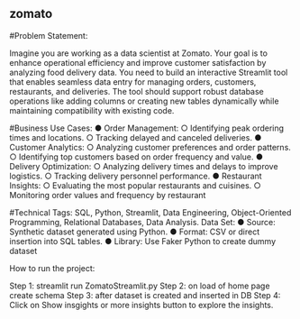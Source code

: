 ## zomato

#Problem Statement:

Imagine you are working as a data scientist at Zomato. Your goal is to enhance
operational efficiency and improve customer satisfaction by analyzing food delivery
data. You need to build an interactive Streamlit tool that enables seamless data entry
for managing orders, customers, restaurants, and deliveries. The tool should support
robust database operations like adding columns or creating new tables dynamically
while maintaining compatibility with existing code.

#Business Use Cases:
● Order Management:
○ Identifying peak ordering times and locations.
○ Tracking delayed and canceled deliveries.
● Customer Analytics:
○ Analyzing customer preferences and order patterns.
○ Identifying top customers based on order frequency and value.
● Delivery Optimization:
○ Analyzing delivery times and delays to improve logistics.
○ Tracking delivery personnel performance.
● Restaurant Insights:
○ Evaluating the most popular restaurants and cuisines.
○ Monitoring order values and frequency by restaurant

#Technical Tags:
SQL, Python, Streamlit, Data Engineering, Object-Oriented Programming, Relational
Databases, Data Analysis.
Data Set:
● Source: Synthetic dataset generated using Python.
● Format: CSV or direct insertion into SQL tables.
● Library: Use Faker Python to create dummy dataset


How to run the project:

Step 1: streamlit run ZomatoStreamlit.py
Step 2: on load of home page create schema
Step 3: after dataset is created and inserted in DB
Step 4: Click on Show insgights or more insights button to explore the insights.


